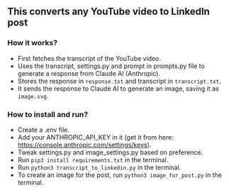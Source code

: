 ## This converts any YouTube video to LinkedIn post

### How it works?
- First fetches the transcript of the YouTube video.
- Uses the transcript, settings.py and prompt in prompts.py file to generate a response from Claude AI (Anthropic).
- Stores the response in  `response.txt` and transcript in `transcript.txt`.
- It sends the response to Claude AI to generate an image, saving it as `image.svg`.

### How to install and run?
- Create a .env file.
- Add your ANTHROPIC_API_KEY in it (get it from here: https://console.anthropic.com/settings/keys).
- Tweak settings.py and image_settings.py based on preference.
- Run ```pip3 install requirements.txt``` in the terminal.
- Run ```python3 transcript_to_linkedin.py``` in the terminal.
- To create an image for the post, run ```python3 image_for_post.py``` in the terminal.
